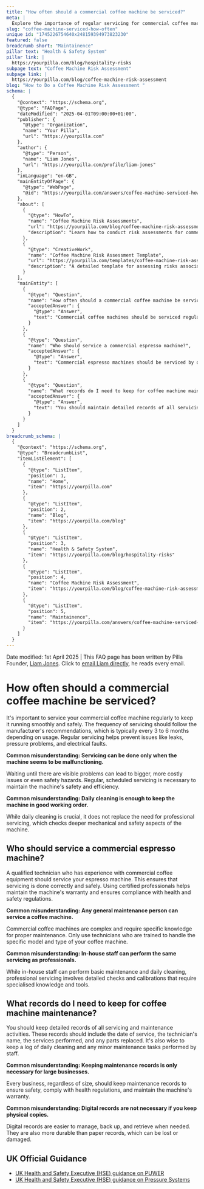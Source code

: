 ```yaml
---
title: "How often should a commercial coffee machine be serviced?"
meta: |
  Explore the importance of regular servicing for commercial coffee machines, recommended every 3 to 6 months, and the necessity of using qualified technicians.
slug: "coffee-machine-serviced-how-often"
unique id: "1745226754640x248159394973823230"
featured: false
breadcrumb short: "Maintainence"
pillar text: "Health & Safety System"
pillar link: |
  https://yourpilla.com/blog/hospitality-risks
subpage text: "Coffee Machine Risk Assessment"
subpage link: |
  https://yourpilla.com/blog/coffee-machine-risk-assessment
blog: "How to Do a Coffee Machine Risk Assessment "
schema: |
  {
    "@context": "https://schema.org",
    "@type": "FAQPage",
    "dateModified": "2025-04-01T09:00:00+01:00",
    "publisher": {
      "@type": "Organization",
      "name": "Your Pilla",
      "url": "https://yourpilla.com"
    },
    "author": {
      "@type": "Person",
      "name": "Liam Jones",
      "url": "https://yourpilla.com/profile/liam-jones"
    },
    "inLanguage": "en-GB",
    "mainEntityOfPage": {
      "@type": "WebPage",
      "@id": "https://yourpilla.com/answers/coffee-machine-serviced-how-often"
    },
    "about": [
      {
        "@type": "HowTo",
        "name": "Coffee Machine Risk Assessments",
        "url": "https://yourpilla.com/blog/coffee-machine-risk-assessment",
        "description": "Learn how to conduct risk assessments for commercial coffee machines to ensure safety and compliance."
      },
      {
        "@type": "CreativeWork",
        "name": "Coffee Machine Risk Assessment Template",
        "url": "https://yourpilla.com/templates/coffee-machine-risk-assessment",
        "description": "A detailed template for assessing risks associated with operating commercial coffee machines."
      }
    ],
    "mainEntity": [
      {
        "@type": "Question",
        "name": "How often should a commercial coffee machine be serviced?",
        "acceptedAnswer": {
          "@type": "Answer",
          "text": "Commercial coffee machines should be serviced regularly according to manufacturer recommendations, typically every 3 to 6 months based on usage. Regular servicing, involving thorough checks for leaks, pressure issues, and electrical faults, is essential for maintaining the machine's safety and efficiency."
        }
      },
      {
        "@type": "Question",
        "name": "Who should service a commercial espresso machine?",
        "acceptedAnswer": {
          "@type": "Answer",
          "text": "Commercial espresso machines should be serviced by qualified technicians who have specific experience and training with coffee equipment. This ensures the servicing is done correctly and maintains the machine's warranty, while also complying with health and safety standards."
        }
      },
      {
        "@type": "Question",
        "name": "What records do I need to keep for coffee machine maintenance?",
        "acceptedAnswer": {
          "@type": "Answer",
          "text": "You should maintain detailed records of all servicing and maintenance activities for coffee machines. These records should include dates, technicians' names, services performed, and any parts replaced. Digital records are recommended as they are easier to manage and more durable than paper records."
        }
      }
    ]
  }
breadcrumb_schema: |
  {
    "@context": "https://schema.org",
    "@type": "BreadcrumbList",
    "itemListElement": [
      {
        "@type": "ListItem",
        "position": 1,
        "name": "Home",
        "item": "https://yourpilla.com"
      },
      {
        "@type": "ListItem",
        "position": 2,
        "name": "Blog",
        "item": "https://yourpilla.com/blog"
      },
      {
        "@type": "ListItem",
        "position": 3,
        "name": "Health & Safety System",
        "item": "https://yourpilla.com/blog/hospitality-risks"
      },
      {
        "@type": "ListItem",
        "position": 4,
        "name": "Coffee Machine Risk Assessment",
        "item": "https://yourpilla.com/blog/coffee-machine-risk-assessment"
      },
      {
        "@type": "ListItem",
        "position": 5,
        "name": "Maintainence",
        "item": "https://yourpilla.com/answers/coffee-machine-serviced-how-often"
      }
    ]
  }
---
```


Date modified: 1st April 2025 | This FAQ page has been written by Pilla Founder, [Liam Jones](https://yourpilla.com/profile/liam-jones). Click to [email Liam directly](https://mailto:liam@yourpilla.com), he reads every email.

# How often should a commercial coffee machine be serviced?

It's important to service your commercial coffee machine regularly to keep it running smoothly and safely. The frequency of servicing should follow the manufacturer's recommendations, which is typically every 3 to 6 months depending on usage. Regular servicing helps prevent issues like leaks, pressure problems, and electrical faults.

**Common misunderstanding: Servicing can be done only when the machine seems to be malfunctioning.**

Waiting until there are visible problems can lead to bigger, more costly issues or even safety hazards. Regular, scheduled servicing is necessary to maintain the machine's safety and efficiency.

**Common misunderstanding: Daily cleaning is enough to keep the machine in good working order.**

While daily cleaning is crucial, it does not replace the need for professional servicing, which checks deeper mechanical and safety aspects of the machine.

## Who should service a commercial espresso machine?

A qualified technician who has experience with commercial coffee equipment should service your espresso machine. This ensures that servicing is done correctly and safely. Using certified professionals helps maintain the machine's warranty and ensures compliance with health and safety regulations.

**Common misunderstanding: Any general maintenance person can service a coffee machine.**

Commercial coffee machines are complex and require specific knowledge for proper maintenance. Only use technicians who are trained to handle the specific model and type of your coffee machine.

**Common misunderstanding: In-house staff can perform the same servicing as professionals.**

While in-house staff can perform basic maintenance and daily cleaning, professional servicing involves detailed checks and calibrations that require specialised knowledge and tools.

## What records do I need to keep for coffee machine maintenance?

You should keep detailed records of all servicing and maintenance activities. These records should include the date of service, the technician's name, the services performed, and any parts replaced. It's also wise to keep a log of daily cleaning and any minor maintenance tasks performed by staff.

**Common misunderstanding: Keeping maintenance records is only necessary for large businesses.**

Every business, regardless of size, should keep maintenance records to ensure safety, comply with health regulations, and maintain the machine's warranty.

**Common misunderstanding: Digital records are not necessary if you keep physical copies.**

Digital records are easier to manage, back up, and retrieve when needed. They are also more durable than paper records, which can be lost or damaged.

## UK Official Guidance

-   [UK Health and Safety Executive (HSE) guidance on PUWER](https://www.hse.gov.uk/work-equipment-machinery/puwer.htm)
-   [UK Health and Safety Executive (HSE) guidance on Pressure Systems](https://www.hse.gov.uk/pressure-systems/pesr.htm)